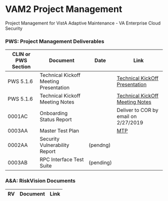 # VAM2 Project Management
Project Management for VistA Adaptive Maintenance - VA Enterprise Cloud Security


### PWS: Project Management Deliverables

|CLIN or PWS Section | Document | Date | Link |
|---|---|---|---|
|PWS 5.1.6 | Technical Kickoff Meeting Presentation |  | [Technical KickOff Presentation](/Documents/Technical_Kickoff_Meeting/VAM2_Technical_KickOff_Meeting_20190206.pdf) |
|PWS 5.1.6 | Technical Kickoff Meeting Notes |  |  [Technical KickOff Meeting Notes](/Documents/Technical_Kickoff_Meeting/VAM2_Technical_Kickoff_Meeting_Notes_20190206.md) |
|0001AC | Onboarding Status Report |  | Deliver to COR by email on 2/27/2019 |
|0003AA | Master Test Plan|   |  [MTP](/Documents/Master_Test_Plan.md) |
|0002AA	|Security Vulnerability Report | (pendng) |    |
|0003AB	| RPC Interface Test Suite | (pending) |   |


### A&A: RiskVision Documents
|RV | Document |  Link |
|---|---|---|
